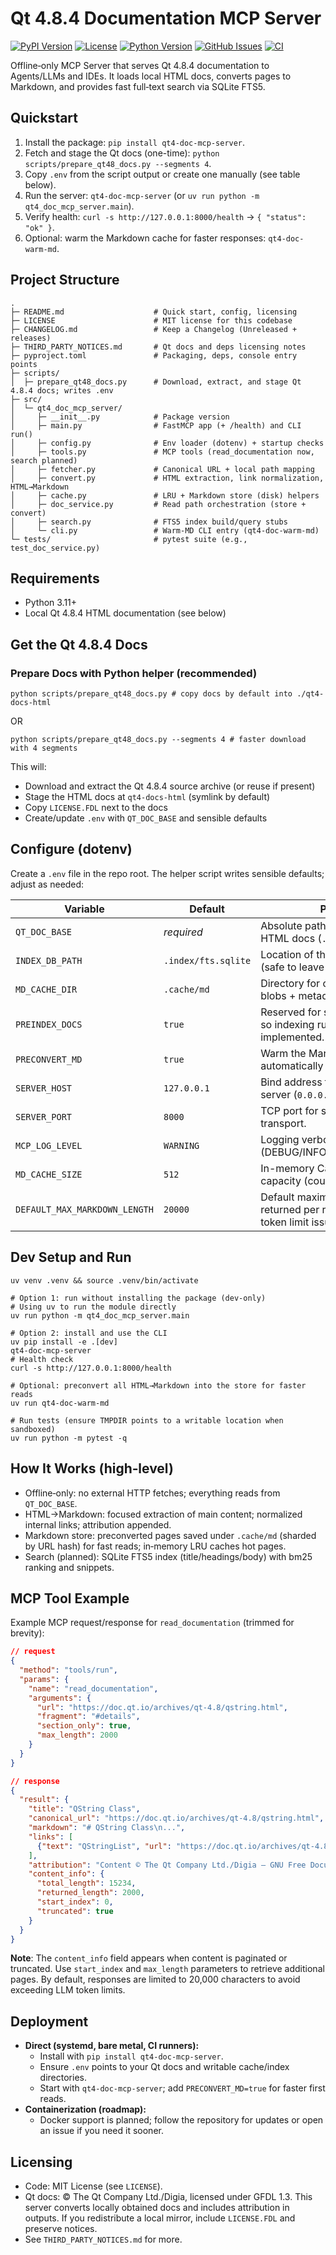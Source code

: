 # Qt 4.8.4 Documentation MCP Server

[![PyPI Version](https://img.shields.io/pypi/v/qt4-doc-mcp-server.svg)](https://pypi.org/project/qt4-doc-mcp-server/)
[![License](https://img.shields.io/github/license/jztan/qt4-doc-mcp-server.svg)](LICENSE)
[![Python Version](https://img.shields.io/pypi/pyversions/qt4-doc-mcp-server.svg)](https://pypi.org/project/qt4-doc-mcp-server/)
[![GitHub Issues](https://img.shields.io/github/issues/jztan/qt4-doc-mcp-server.svg)](https://github.com/jztan/qt4-doc-mcp-server/issues)
[![CI](https://github.com/jztan/qt4-doc-mcp-server/actions/workflows/pr-tests.yml/badge.svg)](https://github.com/jztan/qt4-doc-mcp-server/actions/workflows/pr-tests.yml)

Offline‑only MCP Server that serves Qt 4.8.4 documentation to Agents/LLMs and IDEs.
It loads local HTML docs, converts pages to Markdown, and provides fast full‑text
search via SQLite FTS5.

## Quickstart
1. Install the package: `pip install qt4-doc-mcp-server`.
2. Fetch and stage the Qt docs (one-time): `python scripts/prepare_qt48_docs.py --segments 4`.
3. Copy `.env` from the script output or create one manually (see table below).
4. Run the server: `qt4-doc-mcp-server` (or `uv run python -m qt4_doc_mcp_server.main`).
5. Verify health: `curl -s http://127.0.0.1:8000/health` → `{ "status": "ok" }`.
6. Optional: warm the Markdown cache for faster responses: `qt4-doc-warm-md`.

## Project Structure

```
.
├─ README.md                    # Quick start, config, licensing
├─ LICENSE                      # MIT license for this codebase
├─ CHANGELOG.md                 # Keep a Changelog (Unreleased + releases)
├─ THIRD_PARTY_NOTICES.md       # Qt docs and deps licensing notes
├─ pyproject.toml               # Packaging, deps, console entry points
├─ scripts/
│  ├─ prepare_qt48_docs.py      # Download, extract, and stage Qt 4.8.4 docs; writes .env
├─ src/
│  └─ qt4_doc_mcp_server/
│     ├─ __init__.py            # Package version
│     ├─ main.py                # FastMCP app (+ /health) and CLI run()
│     ├─ config.py              # Env loader (dotenv) + startup checks
│     ├─ tools.py               # MCP tools (read_documentation now, search planned)
│     ├─ fetcher.py             # Canonical URL + local path mapping
│     ├─ convert.py             # HTML extraction, link normalization, HTML→Markdown
│     ├─ cache.py               # LRU + Markdown store (disk) helpers
│     ├─ doc_service.py         # Read path orchestration (store + convert)
│     ├─ search.py              # FTS5 index build/query stubs
│     └─ cli.py                 # Warm‑MD CLI entry (qt4-doc-warm-md)
└─ tests/                       # pytest suite (e.g., test_doc_service.py)
```

## Requirements
- Python 3.11+
- Local Qt 4.8.4 HTML documentation (see below)

## Get the Qt 4.8.4 Docs

### Prepare Docs with Python helper (recommended)

```
python scripts/prepare_qt48_docs.py # copy docs by default into ./qt4-docs-html
```
OR
```
python scripts/prepare_qt48_docs.py --segments 4 # faster download with 4 segments
```

This will:
- Download and extract the Qt 4.8.4 source archive (or reuse if present)
- Stage the HTML docs at `qt4-docs-html` (symlink by default)
- Copy `LICENSE.FDL` next to the docs
- Create/update `.env` with `QT_DOC_BASE` and sensible defaults



## Configure (dotenv)
Create a `.env` file in the repo root. The helper script writes sensible defaults; adjust as needed:

| Variable | Default | Purpose |
| --- | --- | --- |
| `QT_DOC_BASE` | _required_ | Absolute path to the Qt 4.8.4 HTML docs (`.../doc/html`). |
| `INDEX_DB_PATH` | `.index/fts.sqlite` | Location of the future FTS5 index (safe to leave as-is today). |
| `MD_CACHE_DIR` | `.cache/md` | Directory for cached Markdown blobs + metadata. |
| `PREINDEX_DOCS` | `true` | Reserved for search; keep `true` so indexing runs once implemented. |
| `PRECONVERT_MD` | `true` | Warm the Markdown cache automatically at startup. |
| `SERVER_HOST` | `127.0.0.1` | Bind address for the FastMCP server (`0.0.0.0` for containers). |
| `SERVER_PORT` | `8000` | TCP port for streamable HTTP transport. |
| `MCP_LOG_LEVEL` | `WARNING` | Logging verbosity (DEBUG/INFO/WARNING/ERROR). |
| `MD_CACHE_SIZE` | `512` | In-memory CachedDoc LRU capacity (counts pages). |
| `DEFAULT_MAX_MARKDOWN_LENGTH` | `20000` | Default maximum characters returned per request (prevents token limit issues). |

## Dev Setup and Run
```
uv venv .venv && source .venv/bin/activate

# Option 1: run without installing the package (dev-only)
# Using uv to run the module directly
uv run python -m qt4_doc_mcp_server.main

# Option 2: install and use the CLI
uv pip install -e .[dev]
qt4-doc-mcp-server
# Health check
curl -s http://127.0.0.1:8000/health

# Optional: preconvert all HTML→Markdown into the store for faster reads
uv run qt4-doc-warm-md

# Run tests (ensure TMPDIR points to a writable location when sandboxed)
uv run python -m pytest -q
```

## How It Works (high‑level)
- Offline‑only: no external HTTP fetches; everything reads from `QT_DOC_BASE`.
- HTML→Markdown: focused extraction of main content; normalized internal links;
  attribution appended.
- Markdown store: preconverted pages saved under `.cache/md` (sharded by URL hash)
  for fast reads; in‑memory LRU caches hot pages.
- Search (planned): SQLite FTS5 index (title/headings/body) with bm25 ranking and snippets.

## MCP Tool Example
Example MCP request/response for `read_documentation` (trimmed for brevity):

```json
// request
{
  "method": "tools/run",
  "params": {
    "name": "read_documentation",
    "arguments": {
      "url": "https://doc.qt.io/archives/qt-4.8/qstring.html",
      "fragment": "#details",
      "section_only": true,
      "max_length": 2000
    }
  }
}

// response
{
  "result": {
    "title": "QString Class",
    "canonical_url": "https://doc.qt.io/archives/qt-4.8/qstring.html",
    "markdown": "# QString Class\n...",
    "links": [
      {"text": "QStringList", "url": "https://doc.qt.io/archives/qt-4.8/qstringlist.html"}
    ],
    "attribution": "Content © The Qt Company Ltd./Digia — GNU Free Documentation License 1.3",
    "content_info": {
      "total_length": 15234,
      "returned_length": 2000,
      "start_index": 0,
      "truncated": true
    }
  }
}
```

**Note**: The `content_info` field appears when content is paginated or truncated. Use `start_index` and `max_length` parameters to retrieve additional pages. By default, responses are limited to 20,000 characters to avoid exceeding LLM token limits.

## Deployment
- **Direct (systemd, bare metal, CI runners):**
  - Install with `pip install qt4-doc-mcp-server`.
  - Ensure `.env` points to your Qt docs and writable cache/index directories.
  - Start with `qt4-doc-mcp-server`; add `PRECONVERT_MD=true` for faster first reads.
- **Containerization (roadmap):**
  - Docker support is planned; follow the repository for updates or open an issue if you need it sooner.

## Licensing
- Code: MIT License (see `LICENSE`).
- Qt docs: © The Qt Company Ltd./Digia, licensed under GFDL 1.3. This server
  converts locally obtained docs and includes attribution in outputs. If you
  redistribute a local mirror, include `LICENSE.FDL` and preserve notices.
- See `THIRD_PARTY_NOTICES.md` for more.
